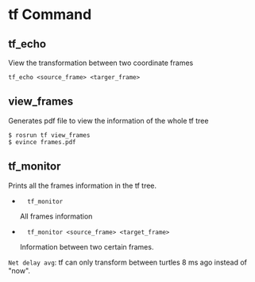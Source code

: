 # tf Command
## tf_echo
View the transformation between two coordinate frames
```
tf_echo <source_frame> <targer_frame>
```
## view_frames
Generates pdf file to view the information of the whole tf tree
```
$ rosrun tf view_frames
$ evince frames.pdf
```
## tf_monitor
Prints all the frames information in the tf tree.
- ```
    tf_monitor
    ```
    All frames information
- ```
    tf_monitor <source_frame> <target_frame>
    ```
    Information between two certain frames.

```Net delay avg```: tf can only transform between turtles 8 ms ago instead of "now".

